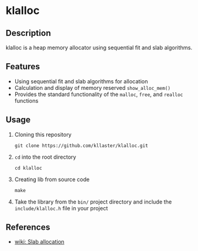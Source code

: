 # klalloc

## Description
klalloc is a heap memory allocator using sequential fit and slab algorithms.

## Features
+ Using sequential fit and slab algorithms for allocation
+ Calculation and display of memory reserved `show_alloc_mem()`
+ Provides the standard functionality of the `malloc`, `free`, and `realloc` functions

## Usage
1. Cloning this repository
    ```shell
    git clone https://github.com/kllaster/klalloc.git
    ```
2. `cd` into the root directory
    ```shell
    cd klalloc
    ```
3. Creating lib from source code
    ```shell
    make
    ```
4. Take the library from the `bin/` project directory and include the `include/klalloc.h` file in your project

## References
+ [wiki: Slab allocation](https://en.wikipedia.org/wiki/Slab_allocation)